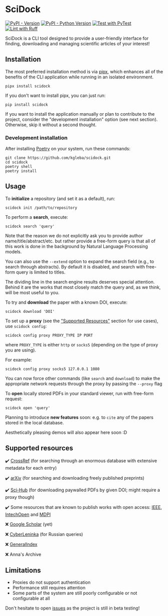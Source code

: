 # SciDock

[![PyPI - Version](https://img.shields.io/pypi/v/scidock)](https://pypi.org/project/scidock)
[![PyPI - Python Version](https://img.shields.io/pypi/pyversions/scidock)](https://pypi.org/project/scidock)
[![Test with PyTest](https://github.com/kgleba/scidock/actions/workflows/test.yml/badge.svg)](https://github.com/kgleba/scidock/actions/workflows/test.yml)
[![Lint with Ruff](https://github.com/kgleba/scidock/actions/workflows/lint.yml/badge.svg)](https://github.com/kgleba/scidock/actions/workflows/lint.yml)

SciDock is a CLI tool designed to provide a user-friendly interface for finding, downloading and managing scientific articles of your interest!  

## Installation

The most preferred installation method is via [pipx](https://pipx.pypa.io), which enhances all of the benefits of the CLI application while running in an isolated environment.

```shell
pipx install scidock
```

If you don't want to install pipx, you can just run:

```shell
pip install scidock
```

If you want to install the application manually or plan to contribute to the project, consider the "development installation" option (see next section). Otherwise, skip it without a second thought.

### Development installation

After installing [Poetry](https://python-poetry.org/docs/#installation) on your system, run these commands:

```shell
git clone https://github.com/kgleba/scidock.git
cd scidock
poetry shell
poetry install
```

## Usage

To **initialize** a repository (and set it as a default), run:

```shell
scidock init /path/to/repository
```

To perform a **search**, execute:

```shell
scidock search 'query'
```

Note that the reason we do not explicitly ask you to provide author name/title/abstract/etc. but rather provide a free-form query is that all of this work is done in the background by Natural Language Processing models.

You can also use the `--extend` option to expand the search field (e.g., to search through abstracts). By default it is disabled, and search with free-form query is limited to titles.

The dividing line in the search engine results deserves special attention. Behind it are the works that most closely match the query and, as we think, will be most useful to you.

To try and **download** the paper with a known DOI, execute:

```shell
scidock download 'DOI'
```

To set up a **proxy** (see the ["Supported Resources"](#supported-resources) section for use cases), use `scidock config`:

```shell
scidock config proxy PROXY_TYPE IP PORT
```

where `PROXY_TYPE` is either `http` or `socks5` (depending on the type of proxy you are using).

For example:

```shell
scidock config proxy socks5 127.0.0.1 1080
```

You can now force other commands (like `search` and `download`) to make the appropriate network requests through the proxy by passing the `--proxy` flag

To **open** locally stored PDFs in your standard viewer, run with free-form request:

```shell
scidock open 'query'
```

Planning to introduce **new features** soon: e.g. to `cite` any of the papers stored in the local database.

Aesthetically pleasing demos will also appear here soon :D

## Supported resources

✔️ [CrossRef](https://www.crossref.org/) (for searching through an enormous database with extensive metadata for each entry)

✔️ [arXiv](https://arxiv.org/) (for searching and downloading freely published preprints) 

✔️ [Sci-Hub](https://sci-hub.ru/) (for downloading paywalled PDFs by given DOI; might require a proxy though)

✔️ Some resources that are known to publish works with open access: [IEEE](https://ieeexplore.ieee.org), [IntechOpen](https://www.intechopen.com/) and [MDPI](https://www.mdpi.com/)

❌ [Google Scholar](https://scholar.google.com/) (yet)

❌ [CyberLeninka](https://cyberleninka.ru/) (for Russian queries)

❌ [GeneralIndex](https://archive.org/details/GeneralIndex)

❌ Anna's Archive

## Limitations

- Proxies do not support authentication
- Performance still requires attention
- Some parts of the system are still poorly configurable or not configurable at all

Don't hesitate to open [issues](https://github.com/kgleba/scidock/issues) as the project is still in beta testing!